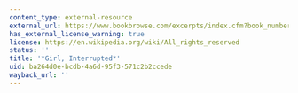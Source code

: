 ```yaml
---
content_type: external-resource
external_url: https://www.bookbrowse.com/excerpts/index.cfm?book_number=241
has_external_license_warning: true
license: https://en.wikipedia.org/wiki/All_rights_reserved
status: ''
title: '*Girl, Interrupted*'
uid: ba264d0e-bcdb-4a6d-95f3-571c2b2ccede
wayback_url: ''
---
```

